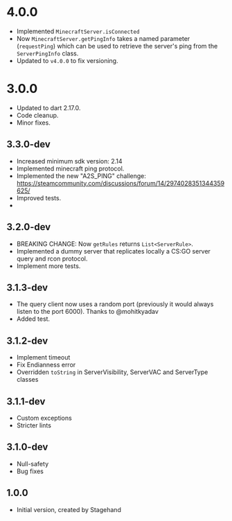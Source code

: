 # 4.0.0

- Implemented `MinecraftServer.isConnected`
- Now `MinecraftServer.getPingInfo` takes a named parameter (`requestPing`) which can be used to retrieve the server's
  ping from the `ServerPingInfo` class.
- Updated to `v4.0.0` to fix versioning.

# 3.0.0

- Updated to dart 2.17.0.
- Code cleanup.
- Minor fixes.

## 3.3.0-dev

- Increased minimum sdk version: 2.14
- Implemented minecraft ping protocol.
- Implemented the new "A2S_PING" challenge: https://steamcommunity.com/discussions/forum/14/2974028351344359625/
- Improved tests.
-

## 3.2.0-dev

- BREAKING CHANGE: Now `getRules` returns `List<ServerRule>`.
- Implemented a dummy server that replicates locally a CS:GO server query and rcon protocol.
- Implement more tests.

## 3.1.3-dev

- The query client now uses a random port (previously it would always listen to the port 6000). Thanks to @mohitkyadav
- Added test.

## 3.1.2-dev

- Implement timeout
- Fix Endianness error
- Overridden `toString` in ServerVisibility, ServerVAC and ServerType classes

## 3.1.1-dev

- Custom exceptions
- Stricter lints

## 3.1.0-dev

- Null-safety
- Bug fixes

## 1.0.0

- Initial version, created by Stagehand
